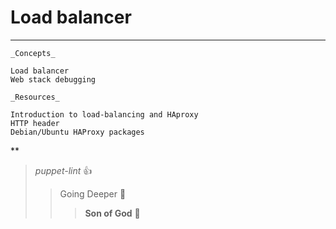# Load balancer
***
    _Concepts_

    Load balancer
    Web stack debugging

    _Resources_

    Introduction to load-balancing and HAproxy
    HTTP header
    Debian/Ubuntu HAProxy packages

**
> _puppet-lint_ :+1:
>> Going Deeper :muscle:
>>> __Son of God__ :clap: